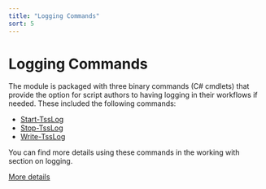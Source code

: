 ```yaml
---
title: "Logging Commands"
sort: 5
---
```


# Logging Commands

The module is packaged with three binary commands (C# cmdlets) that provide the option for script authors to having logging in their workflows if needed. These included the following commands:

- [Start-TssLog]
- [Stop-TssLog]
- [Write-TssLog]

You can find more details using these commands in the working with section on logging.

[More details](/thycotic.secretserver/getting_started/working_with/workignwith_logging)

[Start-TssLog]:/thycotic.secretserver/commands/logging/Start-TssLog
[Stop-TssLog]:/thycotic.secretserver/commands/logging/Stop-TssLog
[Write-TssLog]:/thycotic.secretserver/commands/logging/Write-TssLog
